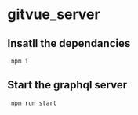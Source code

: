 # gitvue_server

## Insatll the dependancies
     npm i
## Start the graphql server
     npm run start
  
